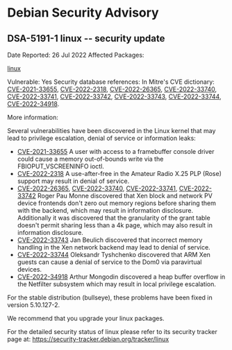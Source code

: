 
Debian Security Advisory
========================


DSA-5191-1 linux -- security update
-----------------------------------



Date Reported:
26 Jul 2022
Affected Packages:

[linux](https://packages.debian.org/src:linux)

Vulnerable:
Yes
Security database references:
In Mitre's CVE dictionary: [CVE-2021-33655](https://security-tracker.debian.org/tracker/CVE-2021-33655), [CVE-2022-2318](https://security-tracker.debian.org/tracker/CVE-2022-2318), [CVE-2022-26365](https://security-tracker.debian.org/tracker/CVE-2022-26365), [CVE-2022-33740](https://security-tracker.debian.org/tracker/CVE-2022-33740), [CVE-2022-33741](https://security-tracker.debian.org/tracker/CVE-2022-33741), [CVE-2022-33742](https://security-tracker.debian.org/tracker/CVE-2022-33742), [CVE-2022-33743](https://security-tracker.debian.org/tracker/CVE-2022-33743), [CVE-2022-33744](https://security-tracker.debian.org/tracker/CVE-2022-33744), [CVE-2022-34918](https://security-tracker.debian.org/tracker/CVE-2022-34918).  

More information:

Several vulnerabilities have been discovered in the Linux kernel that may
lead to privilege escalation, denial of service or information leaks:


* [CVE-2021-33655](https://security-tracker.debian.org/tracker/CVE-2021-33655)
A user with access to a framebuffer console driver could cause a
 memory out-of-bounds write via the FBIOPUT\_VSCREENINFO ioctl.
* [CVE-2022-2318](https://security-tracker.debian.org/tracker/CVE-2022-2318)
A use-after-free in the Amateur Radio X.25 PLP (Rose) support may
 result in denial of service.
* [CVE-2022-26365](https://security-tracker.debian.org/tracker/CVE-2022-26365),
 [CVE-2022-33740](https://security-tracker.debian.org/tracker/CVE-2022-33740),
 [CVE-2022-33741](https://security-tracker.debian.org/tracker/CVE-2022-33741),
 [CVE-2022-33742](https://security-tracker.debian.org/tracker/CVE-2022-33742)
Roger Pau Monne discovered that Xen block and network PV device
 frontends don't zero out memory regions before sharing them with the
 backend, which may result in information disclosure. Additionally it
 was discovered that the granularity of the grant table doesn't permit
 sharing less than a 4k page, which may also result in information
 disclosure.
* [CVE-2022-33743](https://security-tracker.debian.org/tracker/CVE-2022-33743)
Jan Beulich discovered that incorrect memory handling in the Xen
 network backend may lead to denial of service.
* [CVE-2022-33744](https://security-tracker.debian.org/tracker/CVE-2022-33744)
Oleksandr Tyshchenko discovered that ARM Xen guests can cause a denial
 of service to the Dom0 via paravirtual devices.
* [CVE-2022-34918](https://security-tracker.debian.org/tracker/CVE-2022-34918)
Arthur Mongodin discovered a heap buffer overflow in the Netfilter
 subsystem which may result in local privilege escalation.


For the stable distribution (bullseye), these problems have been fixed in
version 5.10.127-2.


We recommend that you upgrade your linux packages.


For the detailed security status of linux please refer to
its security tracker page at:
<https://security-tracker.debian.org/tracker/linux>





